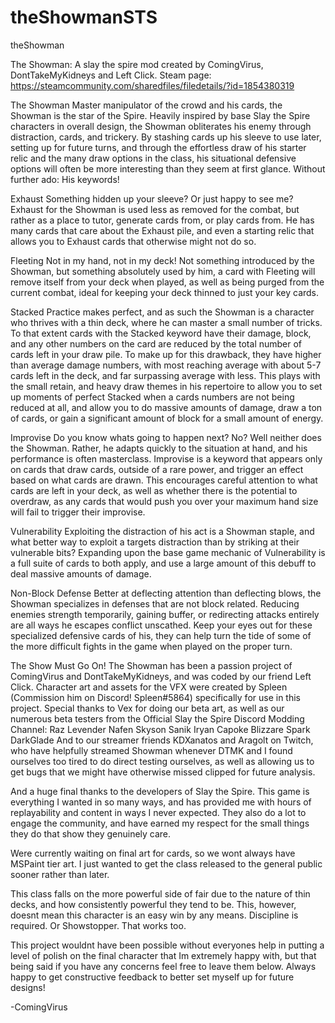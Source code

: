 # theShowmanSTS
theShowman

The Showman: A slay the spire mod created by ComingVirus, DontTakeMyKidneys and Left Click.
Steam page:
https://steamcommunity.com/sharedfiles/filedetails/?id=1854380319


The Showman
Master manipulator of the crowd and his cards, the Showman is the star of the Spire. Heavily inspired by base Slay the Spire characters in overall design, the Showman obliterates his enemy through distraction, cards, and trickery. By stashing cards up his sleeve to use later, setting up for future turns, and through the effortless draw of his starter relic and the many draw options in the class, his situational defensive options will often be more interesting than they seem at first glance. Without further ado: His keywords!

Exhaust
Something hidden up your sleeve? Or just happy to see me? Exhaust for the Showman is used less as removed for the combat, but rather as a place to tutor, generate cards from, or play cards from. He has many cards that care about the Exhaust pile, and even a starting relic that allows you to Exhaust cards that otherwise might not do so.

Fleeting
Not in my hand, not in my deck! Not something introduced by the Showman, but something absolutely used by him, a card with Fleeting will remove itself from your deck when played, as well as being purged from the current combat, ideal for keeping your deck thinned to just your key cards.

Stacked
Practice makes perfect, and as such the Showman is a character who thrives with a thin deck, where he can master a small number of tricks. To that extent cards with the Stacked keyword have their damage, block, and any other numbers on the card are reduced by the total number of cards left in your draw pile. To make up for this drawback, they have higher than average damage numbers, with most reaching average with about 5-7 cards left in the deck, and far surpassing average with less. This plays with the small retain, and heavy draw themes in his repertoire to allow you to set up moments of perfect Stacked when a cards numbers are not being reduced at all, and allow you to do massive amounts of damage, draw a ton of cards, or gain a significant amount of block for a small amount of energy.

Improvise
Do you know whats going to happen next? No? Well neither does the Showman. Rather, he adapts quickly to the situation at hand, and his performance is often masterclass. Improvise is a keyword that appears only on cards that draw cards, outside of a rare power, and trigger an effect based on what cards are drawn. This encourages careful attention to what cards are left in your deck, as well as whether there is the potential to overdraw, as any cards that would push you over your maximum hand size will fail to trigger their improvise.

Vulnerability
Exploiting the distraction of his act is a Showman staple, and what better way to exploit a targets distraction than by striking at their vulnerable bits? Expanding upon the base game mechanic of Vulnerability is a full suite of cards to both apply, and use a large amount of this debuff to deal massive amounts of damage.

Non-Block Defense
Better at deflecting attention than deflecting blows, the Showman specializes in defenses that are not block related. Reducing enemies strength temporarily, gaining buffer, or redirecting attacks entirely are all ways he escapes conflict unscathed. Keep your eyes out for these specialized defensive cards of his, they can help turn the tide of some of the more difficult fights in the game when played on the proper turn.

The Show Must Go On!
The Showman has been a passion project of ComingVirus and DontTakeMyKidneys, and was coded by our friend Left Click. Character art and assets for the VFX were created by Spleen (Commission him on Discord! Spleen#5864) specifically for use in this project. Special thanks to Vex for doing our beta art, as well as our numerous beta testers from the Official Slay the Spire Discord Modding Channel:
Raz
Levender
Nafen
Skyson
Sanik
Iryan
Capoke
Blizzare
Spark
DarkGlade
And to our streamer friends KDXanatos and Aragolt on Twitch, who have helpfully streamed Showman whenever DTMK and I found ourselves too tired to do direct testing ourselves, as well as allowing us to get bugs that we might have otherwise missed clipped for future analysis.

And a huge final thanks to the developers of Slay the Spire. This game is everything I wanted in so many ways, and has provided me with hours of replayability and content in ways I never expected. They also do a lot to engage the community, and have earned my respect for the small things they do that show they genuinely care.

Were currently waiting on final art for cards, so we wont always have MSPaint tier art. I just wanted to get the class released to the general public sooner rather than later.

This class falls on the more powerful side of fair due to the nature of thin decks, and how consistently powerful they tend to be. This, however, doesnt mean this character is an easy win by any means. Discipline is required. Or Showstopper. That works too.

This project wouldnt have been possible without everyones help in putting a level of polish on the final character that Im extremely happy with, but that being said if you have any concerns feel free to leave them below. Always happy to get constructive feedback to better set myself up for future designs!

-ComingVirus

